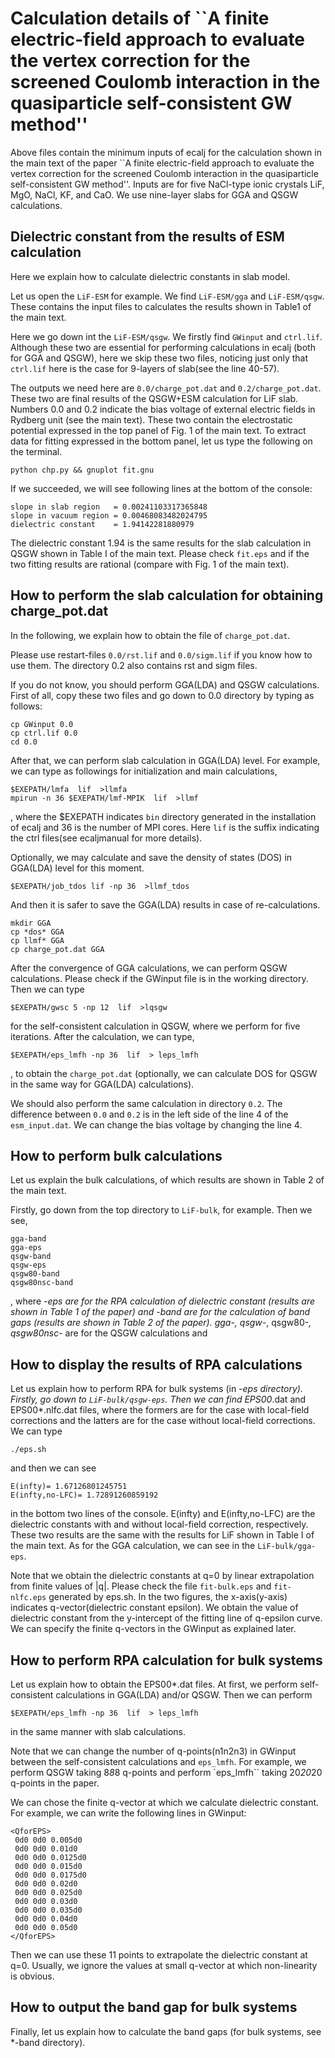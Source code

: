 # Calculation details of ``A finite electric-field approach to evaluate the vertex correction for the screened Coulomb interaction in the quasiparticle self-consistent GW method'' #

Above files contain the minimum inputs of ecalj for the calculation
shown in the main text of the paper 
``A finite electric-field approach to evaluate the vertex correction for the screened Coulomb interaction in the quasiparticle self-consistent GW method''.
Inputs are for five NaCl-type ionic crystals LiF, MgO, NaCl, KF, and CaO.
We use nine-layer slabs for GGA and QSGW calculations.


Dielectric constant from the results of ESM calculation
---------------------------------

Here we explain how to calculate dielectric constants in slab model.

Let us open the ``LiF-ESM`` for example.
We find ``LiF-ESM/gga`` and ``LiF-ESM/qsgw``.
These contains the input files 
to calculates the results shown in Table1 of the main text.

Here we go down int the ``LiF-ESM/qsgw``.
We firstly find ``GWinput`` and ``ctrl.lif``.
Although these two are essential for performing calculations in ecalj (both for GGA and QSGW),
here we skip these two files,
noticing just only that ``ctrl.lif`` here is the case for 9-layers of slab(see the line 40-57).

The outputs we need here are ``0.0/charge_pot.dat`` and ``0.2/charge_pot.dat``.
These two are final results of the QSGW+ESM calculation for LiF slab.
Numbers 0.0 and 0.2 indicate the bias voltage of
external electric fields in Rydberg unit (see the main text).
These two contain
the electrostatic potential expressed in the top panel of Fig. 1 of the main text.
To extract data for fitting expressed in the bottom panel, 
let us type the following on the terminal.
````
python chp.py && gnuplot fit.gnu
````
If we succeeded, we will see following lines at the bottom of the console:
````
slope in slab region   = 0.00241103317365848
slope in vacuum region = 0.00468083482024795
dielectric constant    = 1.94142281880979
````
The dielectric constant 1.94 is the same results for the slab calculation in QSGW shown in Table I of the main text.
Please check ``fit.eps`` and if the two fitting results are rational (compare with Fig. 1 of the main text).


How to perform the slab calculation for obtaining charge_pot.dat
---------------------------------

In the following, we explain how to obtain the file of ``charge_pot.dat``.

Please use restart-files ``0.0/rst.lif`` and ``0.0/sigm.lif`` if you know how to use them.
The directory 0.2 also contains rst and sigm files.

If you do not know, you should perform GGA(LDA) and QSGW calculations.
First of all, copy these two files and go down to 0.0 directory by typing as follows:
````
cp GWinput 0.0
cp ctrl.lif 0.0
cd 0.0
````

After that, we can perform slab calculation in GGA(LDA) level.
For example, we can type as followings for initialization and main calculations,
````
$EXEPATH/lmfa  lif  >llmfa
mpirun -n 36 $EXEPATH/lmf-MPIK  lif  >llmf
````
, where the $EXEPATH indicates ``bin`` directory generated in the installation of ecalj
and 36 is the number of MPI cores.
Here ``lif`` is the suffix indicating the ctrl files(see ecaljmanual for more details).

Optionally, we may calculate and save the density of states (DOS) in GGA(LDA) level for this moment.
````
$EXEPATH/job_tdos lif -np 36  >llmf_tdos
````
And then it is safer to save the GGA(LDA) results in case of re-calculations.
````
mkdir GGA
cp *dos* GGA
cp llmf* GGA
cp charge_pot.dat GGA
````

After the convergence of GGA calculations, we can perform QSGW calculations.
Please check if the GWinput file is in the working directory.
Then we can type
````
$EXEPATH/gwsc 5 -np 12  lif  >lqsgw
````
for the self-consistent calculation in QSGW, where we perform for five iterations.
After the calculation, we can type,
````
$EXEPATH/eps_lmfh -np 36  lif  > leps_lmfh
````
, to obtain the ``charge_pot.dat``
(optionally, we can calculate DOS for QSGW in the same way for GGA(LDA) calculations).

We should also perform the same calculation in directory ``0.2``.
The difference between  ``0.0`` and ``0.2`` is in the left side of the line 4 of the ``esm_input.dat``.
We can change the bias voltage by changing the line 4.


How to perform bulk calculations
---------------------------------

Let us explain the bulk calculations, of which results are shown in Table 2 of the main text.

Firstly, go down from the top directory to ``LiF-bulk``, for example.
Then we see,
````
gga-band
gga-eps
qsgw-band
qsgw-eps
qsgw80-band
qsgw80nsc-band
````
, where *-eps are for the RPA calculation of dielectric constant (results are shown in Table 1 of the paper)
and *-band are for the calculation of band gaps (results are shown in Table 2 of the paper).
gga-*, qsgw-*, qsgw80-*, qsgw80nsc-* are for the QSGW calculations and 

How to display the results of RPA calculations
---------------------------------

Let us explain how to perform RPA for bulk systems (in *-eps directory).
Firstly, go down to ``LiF-bulk/qsgw-eps``.
Then we can find EPS00*.dat and EPS00*.nlfc.dat files,
where the formers are for the case with local-field corrections
and the latters are for the case without local-field corrections.
We can type 
````
./eps.sh
````
and then we can see 
````
E(infty)= 1.67126801245751
E(infty,no-LFC)= 1.72891260859192
````
in the bottom two lines of the console.
E(infty) and E(infty,no-LFC) are the dielectric constants with and without local-field correction, respectively.
These two results are the same with the results for LiF shown in Table I of the main text.
As for the GGA calculation, we can see in the ``LiF-bulk/gga-eps``.

Note that we obtain the dielectric constants at q=0 by linear extrapolation 
from finite values of |q|.
Please check the file ``fit-bulk.eps`` and  ``fit-nlfc.eps`` generated by eps.sh.
In the two figures, the x-axis(y-axis) indicates q-vector(dielectric constant epsilon).
We obtain the value of dielectric constant from the y-intercept 
of the fitting line of q-epsilon curve.
We can specify the finite q-vectors in the GWinput as explained later.


How to perform RPA calculation for bulk systems
---------------------------------

Let us explain how to obtain the EPS00*.dat files.
At first, we perform self-consistent calculations in GGA(LDA) and/or QSGW.
Then we can perform 
````
$EXEPATH/eps_lmfh -np 36  lif  > leps_lmfh
````
in the same manner with slab calculations.

Note that we can change the number of q-points(n1n2n3) in GWinput 
between the self-consistent calculations and ``eps_lmfh``.
For example, we perform QSGW taking 8*8*8 q-points and 
perform `eps_lmfh`` taking 20*20*20 q-points in the paper.


We can chose the finite q-vector at which we calculate dielectric constant.
For example, we can write the following lines in GWinput:
````
<QforEPS>
 0d0 0d0 0.005d0
 0d0 0d0 0.01d0
 0d0 0d0 0.0125d0
 0d0 0d0 0.015d0
 0d0 0d0 0.0175d0
 0d0 0d0 0.02d0
 0d0 0d0 0.025d0
 0d0 0d0 0.03d0
 0d0 0d0 0.035d0
 0d0 0d0 0.04d0
 0d0 0d0 0.05d0
</QforEPS>
````
Then we can use these 11 points to extrapolate the dielectric constant at q=0.
Usually, we ignore the values at small q-vector at which non-linearity is obvious.

How to output the band gap for bulk systems
---------------------------------

Finally,
let us explain how to calculate the band gaps (for bulk systems, see *-band directory).


